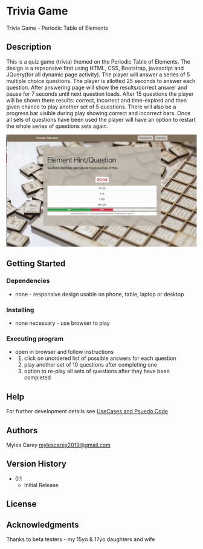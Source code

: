 # Trivia Game

Trivia Game - Periodic Table of Elements

## Description
 
This is a quiz game (trivia) themed on the Periodic Table of Elements.
The design  is a repsonsive first using HTML, CSS, Bootstrap, javascript and JQuery(for all dynamic page activity).
The player will answer a series of 5 multiple choice questions.  The player is allotted 25 seconds to answer each question.
After answering page will show the results/correct answer and pause for 7 seconds until next question loads.
After 15 questions the player will be shown there results:  correct, incorrect and time-expired and then given chance to play
another set of 5 questions.  There will also be a progress bar visible during play showing correct and incorrect bars.
Once all sets of questions have been used the player will have an option to restart the whole series of questions sets again.

![Periodic Element Quis](assets/images/wireframe1.png)


## Getting Started

### Dependencies

* none - responsive design usable on phone, table, laptop or desktop

### Installing

* none necessary - use browser to play

### Executing program

* open in browser and follow instructions
*   1. click on unordered list of possible answers for each question
    2. play another set of 10 questions after completing one
    3. option to re-play all sets of questions after they have been completed
    

## Help

For further development details see [UseCases and Psuedo Code](UseCases-PsuedoCode.md)

## Authors

Myles Carey 
mylescarey2019@gmail.com 

## Version History
 
* 0.1
    * Initial Release

## License


## Acknowledgments

Thanks to beta testers - my 15yo & 17yo daughters and wife 
